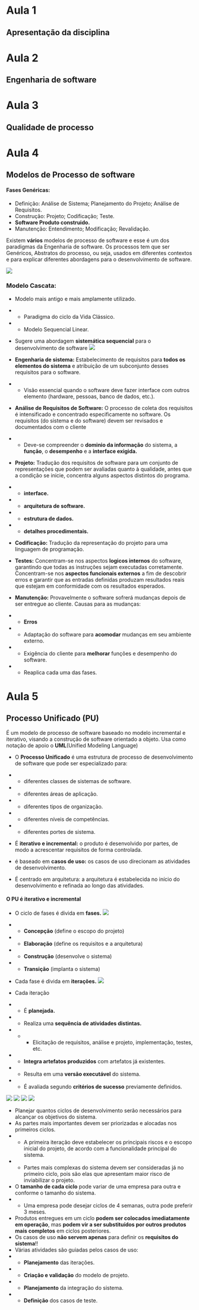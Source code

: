 # Aula 1
## Apresentação da disciplina
# Aula 2
## Engenharia de software 
# Aula 3
## Qualidade de processo
# Aula 4
## Modelos de Processo de software
#### Fases Genéricas:
- Definição: Análise de Sistema; Planejamento do Projeto; Análise de Requisitos.
- Construção: Projeto; Codificação; Teste.
- **Software Produto construido.**
- Manutenção: Entendimento; Modificação; Revalidação.

 Existem **vários** modelos de processo de software e esse é um dos paradigmas da Engenharia de software. Os processos tem que ser Genéricos, Abstratos do processo, ou seja, usados em diferentes contextos e para explicar diferentes abordagens para o desenvolvimento de software.

![](fotos/processodesoftwaremapa1.png)

### Modelo Cascata:
- Modelo mais antigo e mais amplamente utilizado.
- - Paradigma do ciclo da Vida Clássico.
- - Modelo Sequencial Linear.
- Sugere uma abordagem **sistemática sequencial** para o desenvolvimento de software
![](fotos/modelocascata.png)

- **Engenharia de sistema:** Estabelecimento de requisitos para **todos os elementos do sistema** e atribuição de um subconjunto desses requisitos para o software.
- - Visão essencial quando o software deve fazer interface com outros elemento (hardware, pessoas, banco de dados, etc.). 

- **Análise de Requisitos de Software:** O processo de coleta dos requisitos é intensificado e concentrado especificamente no software. Os requisitos (do sistema e do software) devem ser revisados e documentados com o cliente
- - Deve-se compreender o **dominio da informação** do sistema, a **função**, o **desempenho** e a **interface exigida.**

- **Projeto:** Tradução dos requisitos de software para um conjunto de representações que podem ser avaliadas quanto à qualidade, antes que a condição se inicie, concentra alguns aspectos distintos do programa.
- - **interface.**
- - **arquitetura de software.** 
- - **estrutura de dados.**
- - **detalhes procedimentais.**

- **Codificação:** Tradução da representação do projeto para uma linguagem de programação.

- **Testes:** Concentram-se nos aspectos **logicos internos** do software, garantindo que todas as instruções sejam executadas corretamente. Concentram-se nos **aspectos funcionais externos** a fim de descobrir erros e garantir que as entradas definidas produzam resultados reais que estejam em conformidade com os resultados esperados.

- **Manutenção:** Provavelmente o software sofrerá mudanças depois de ser entregue ao cliente. Causas para as mudanças:
- - **Erros**
- - Adaptação do software para **acomodar** mudanças em seu ambiente externo.
- - Exigência do cliente para **melhorar** funções e desempenho do software.
- - Reaplica cada uma das fases.

# Aula 5
## Processo Unificado (PU)
É um modelo de processo de software baseado no modelo incremental e iterativo, visando a construção de software orientado a objeto. Usa como notação de apoio o **UML**(Unified Modeling Language)
* O **Processo Unificado** é uma estrutura de processo de desenvolvimento de software que pode ser especializado para:
* * diferentes classes de sistemas de software.
* * diferentes áreas de aplicação.
* * diferentes tipos de organização.
* * diferentes níveis de competências.
* * diferentes portes de sistema.

* É **iterativo e incremental:** o produto é desenvolvido por partes, de modo a acrescentar requisitos de forma controlada.
* é baseado em **casos de uso:** os casos de uso direcionam as atividades de desenvolvimento.
* É centrado em arquitetura: a arquitetura é
estabelecida no início do desenvolvimento e
refinada ao longo das atividades. 

#### O PU é iterativo e incremental
* O ciclo de fases é divida em **fases.**
 ![](fotos/fasesmds.png)

* * **Concepção** (define o escopo do projeto)
* * **Elaboração** (define os requisitos e a arquitetura)
* * **Construção** (desenvolve o sistema)
* * **Transição** (implanta o sistema)

* Cada fase é divida em **iterações.**
![](fotos/iteracoesMDS.png)

* Cada iteração
* * É **planejada.**
* * Realiza uma **sequência de atividades distintas.**
* * * Elicitação de requisitos, análise e projeto,
implementação, testes, etc.
* * **Integra artefatos produzidos** com artefatos já
existentes.
* * Resulta em uma **versão executável** do sistema.
* * É avaliada segundo **critérios de sucesso**
previamente definidos.

![](fotos/ciclodedsvMDS.png)
![](fotos/fases-iteracoesMDS.png)
![](fotos/naoseioqe.png)
![](fotos/prescrum.png)

* Planejar quantos ciclos de desenvolvimento serão
necessários para alcançar os objetivos do sistema.
* As partes mais importantes devem ser priorizadas
e alocadas nos primeiros ciclos.
* * A primeira iteração deve estabelecer os principais
riscos e o escopo inicial do projeto, de acordo com a
funcionalidade principal do sistema.
* * Partes mais complexas do sistema devem ser
consideradas já no primeiro ciclo, pois são elas que
apresentam maior risco de inviabilizar o projeto. 
* O **tamanho de cada ciclo** pode variar de uma
empresa para outra e conforme o tamanho do
sistema.
* * Uma empresa pode desejar ciclos de 4 semanas, outra
pode preferir 3 meses.
* Produtos entregues em um ciclo **podem ser
colocados imediatamente em operação**, mas
**podem vir a ser substituídos por outros produtos
mais completos** em ciclos posteriores.
* Os casos de uso **não servem apenas** para
definir os **requisitos do sistema**!!
* Várias atividades são guiadas pelos casos de
uso:
* * **Planejamento** das iterações.
* * **Criação e validação** do modelo de projeto.
* * **Planejamento** da integração do sistema.
* * **Definição** dos casos de teste.



